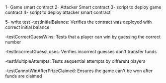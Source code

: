 1- Game smart contract
2- Attacker Smart contract
3- script to deploy game contract
4- script to deploy attacker smart contract

5- write test 
   -testInitialBalance: Verifies the contract was deployed with correct initial balance

   -testCorrectGuessWins: Tests that a player can win by guessing the correct number

   -testIncorrectGuessLoses: Verifies incorrect guesses don't transfer funds

   -testMultipleAttempts: Tests sequential attempts by different players

   -testCannotWinAfterPrizeClaimed: Ensures the game can't be won after funds are claimed






